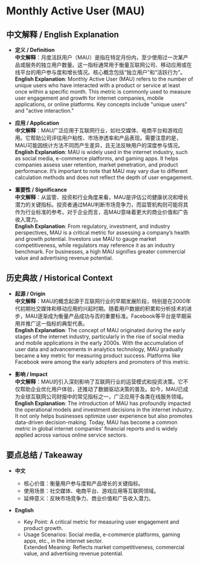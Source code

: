 # Monthly Active User (MAU)

## 中文解释 / English Explanation

* **定义 / Definition**  
  **中文解释**：月度活跃用户（MAU）是指在特定月份内，至少使用过一次某产品或服务的独立用户数量。这一指标通常用于衡量互联网公司、移动应用或在线平台的用户参与度和增长情况。核心概念包括“独立用户”和“活跃行为”。  
  **English Explanation**: Monthly Active User (MAU) refers to the number of unique users who have interacted with a product or service at least once within a specific month. This metric is commonly used to measure user engagement and growth for internet companies, mobile applications, or online platforms. Key concepts include "unique users" and "active interaction."

* **应用 / Application**  
  **中文解释**：MAU广泛应用于互联网行业，如社交媒体、电商平台和游戏应用。它帮助公司评估用户粘性、市场渗透率和产品表现。需要注意的是，MAU可能因统计方法不同而产生差异，且无法反映用户的深度参与情况。  
  **English Explanation**: MAU is widely used in the internet industry, such as social media, e-commerce platforms, and gaming apps. It helps companies assess user retention, market penetration, and product performance. It’s important to note that MAU may vary due to different calculation methods and does not reflect the depth of user engagement.

* **重要性 / Significance**  
  **中文解释**：从监管、投资和行业角度来看，MAU是评估公司健康状况和增长潜力的关键指标。投资者通过MAU判断市场竞争力，而监管机构则可能将其作为行业标准的参考。对于企业而言，高MAU意味着更大的商业价值和广告收入潜力。  
  **English Explanation**: From regulatory, investment, and industry perspectives, MAU is a critical metric for assessing a company’s health and growth potential. Investors use MAU to gauge market competitiveness, while regulators may reference it as an industry benchmark. For businesses, a high MAU signifies greater commercial value and advertising revenue potential.

## 历史典故 / Historical Context

* **起源 / Origin**  
  **中文解释**：MAU的概念起源于互联网行业的早期发展阶段，特别是在2000年代初期社交媒体和移动应用的兴起时期。随着用户数据的积累和分析技术的进步，MAU逐渐成为衡量产品成功与否的重要标准。Facebook等平台是早期采用并推广这一指标的典型代表。  
  **English Explanation**: The concept of MAU originated during the early stages of the internet industry, particularly in the rise of social media and mobile applications in the early 2000s. With the accumulation of user data and advancements in analytics technology, MAU gradually became a key metric for measuring product success. Platforms like Facebook were among the early adopters and promoters of this metric.

* **影响 / Impact**  
  **中文解释**：MAU的引入深刻影响了互联网行业的运营模式和投资决策。它不仅帮助企业优化用户体验，还推动了数据驱动决策的普及。如今，MAU已成为全球互联网公司财报中的常见指标之一，广泛应用于各类在线服务领域。  
  **English Explanation**: The introduction of MAU has profoundly impacted the operational models and investment decisions in the internet industry. It not only helps businesses optimize user experience but also promotes data-driven decision-making. Today, MAU has become a common metric in global internet companies’ financial reports and is widely applied across various online service sectors.

## 要点总结 / Takeaway

* **中文**  
  - 核心价值：衡量用户参与度和产品增长的关键指标。  
  - 使用场景：社交媒体、电商平台、游戏应用等互联网领域。  
  - 延伸意义：反映市场竞争力、商业价值和广告收入潜力。

* **English**  
  - Key Point: A critical metric for measuring user engagement and product growth.  
  - Usage Scenarios: Social media, e-commerce platforms, gaming apps, etc., in the internet sector.  
   Extended Meaning: Reflects market competitiveness, commercial value, and advertising revenue potential.